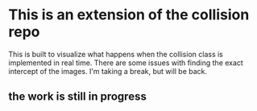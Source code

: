 # This is an extension of the collision repo
This is built to visualize what happens when the collision class is implemented in real time.
There are some issues with finding the exact intercept of the images.  I'm taking a break, but 
will be back.



## the work is still in progress

